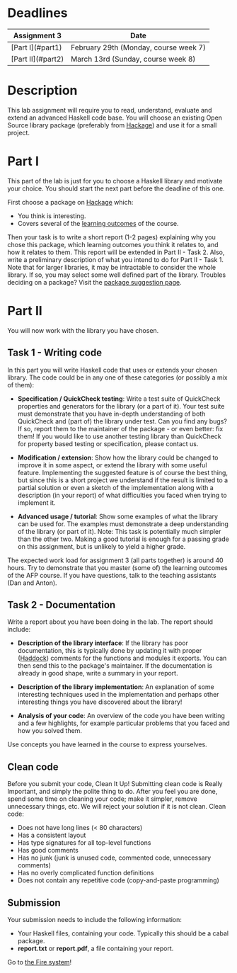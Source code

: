 Deadlines
=========

<table class="table table-bordered">
<thead>
<tr>
    <th>Assignment 3</th>
    <th>Date</th>
</tr>
</thead>

<tr>
    <td class="success" > [Part I](#part1) </td>
    <td class="alert-info" >  February 29th (Monday, course week 7) </td>
</tr>

<tr>
    <td class="success" > [Part II](#part2) </td>
    <td class="alert-info" >  March 13rd (Sunday, course week 8) </td>
</tr>
</table>


Description
===========

This lab assignment will require you to read, understand, evaluate and extend an
advanced Haskell code base.  You will choose an existing Open Source library
package (preferably from
[Hackage](http://hackage.haskell.org/packages/hackage.html)) and use it for a
small project.

Part I
======

This part of the lab is just for you to choose a Haskell library and motivate
your choice. You should start the next part before the deadline of this one.

First choose a package on
[Hackage](http://hackage.haskell.org/packages/hackage.html) which:

* You think is interesting.
* Covers several of the [learning outcomes](./inf.html) of the course.

Then your task is to write a short report (1-2 pages) explaining why you chose
this package, which learning outcomes you think it relates to, and how it
relates to them. This report will be extended in Part II - Task 2. Also, write a
preliminary description of what you intend to do for Part II - Task 1.  Note
that for larger libraries, it may be intractable to consider the whole
library. If so, you may select some well defined part of the library.  Troubles
deciding on a package? Visit the [package suggestion
page](http://www.cse.chalmers.se/edu/year/2015/course/TDA342/packages.html).


Part II
=======

You will now work with the library you have chosen.

Task 1 - Writing code
---------------------

In this part you will write Haskell code that uses or extends your chosen
library. The code could be in any one of these categories (or possibly a mix of
them):

* **Specification / QuickCheck testing**: Write a test suite of QuickCheck
  properties and generators for the library (or a part of it). Your test suite
  must demonstrate that you have in-depth understanding of both QuickCheck and
  (part of) the library under test. Can you find any bugs? If so, report them to
  the maintainer of the package - or even better: fix them! If you would like to
  use another testing library than QuickCheck for property based testing or
  specification, please contact us.

* **Modification / extension**: Show how the library could be changed to improve
it in some aspect, or extend the library with some useful feature. Implementing
the suggested feature is of course the best thing, but since this is a short
project we understand if the result is limited to a partial solution or even a
sketch of the implementation along with a description (in your report) of what
difficulties you faced when trying to implement it.

* **Advanced usage / tutorial**: Show some examples of what the library can be
  used for. The examples must demonstrate a deep understanding of the library
  (or part of it). Note: This task is potentially much simpler than the other
  two. Making a good tutorial is enough for a passing grade on this assignment,
  but is unlikely to yield a higher grade.

The expected work load for assignment 3 (all parts together) is around 40
hours. Try to demonstrate that you master (some of) the learning outcomes of the
AFP course.  If you have questions, talk to the teaching assistants (Dan and
Anton).

Task 2 - Documentation
----------------------

Write a report about you have been doing in the lab. The report should include:

* **Description of the library interface**: If the library has poor
documentation, this is typically done by updating it with proper
([Haddock](http://www.haskell.org/haddock/)) comments for the functions and
modules it exports. You can then send this to the package's maintainer. If the
documentation is already in good shape, write a summary in your report.

* **Description of the library implementation**: An explanation of some
  interesting techniques used in the implementation and perhaps other
  interesting things you have discovered about the library!

* **Analysis of your code**: An overview of the code you have been writing and a
few highlights, for example particular problems that you faced and how you
solved them.

Use concepts you have learned in the course to express yourselves.

Clean code
----------

Before you submit your code, Clean It Up! Submitting clean code is Really
Important, and simply the polite thing to do. After you feel you are done, spend
some time on cleaning your code; make it simpler, remove unnecessary things,
etc. We will reject your solution if it is not clean. Clean code:

- Does not have long lines (< 80 characters)
- Has a consistent layout
- Has type signatures for all top-level functions
- Has good comments
- Has no junk (junk is unused code, commented code, unnecessary comments)
- Has no overly complicated function definitions
- Does not contain any repetitive code (copy-and-paste programming)

Submission
----------

Your submission needs to include the following information:

* Your Haskell files, containing your code. Typically this should be a cabal
  package.
* **report.txt** or **report.pdf**, a file containing your report.

Go to [the Fire system](https://xdat09.ce.chalmers.se/2016/lp3/afp/)!
